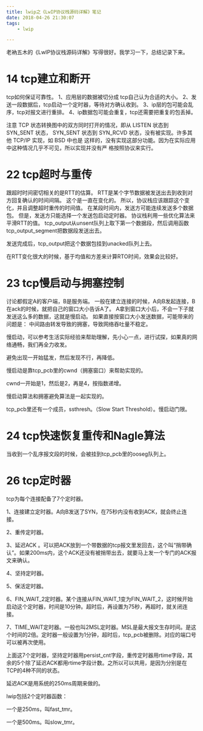 ```yaml
---
title: lwip之《LwIP协议栈源码详解》笔记
date: 2018-04-26 21:30:07
tags:
	- lwip

---
```




老衲五木的《LwIP协议栈源码详解》写得很好。我学习一下，总结记录下来。



# 14 tcp建立和断开

tcp如何保证可靠性。
1、应用层的数据被切分成 tcp自己认为合适的大小。
2、发送一段数据后，tcp启动一个定时器，等待对方确认收到。
3、ip层的包可能会乱序，tcp对报文进行重排。
4、ip数据包可能会重复，tcp还需要把重复的包丢掉。



注意 TCP 状态转换图中的双方同时打开的情况，即从 LISTEN 状态到 SYN_SENT 状态，
SYN_SENT 状态到 SYN_RCVD 状态，没有被实现。许多其他 TCP/IP 实现，如 BSD 中也是
这样的，没有实现这部分功能。因为在实际应用中这种情况几乎不可见，所以实现并没有严
格按照协议来实行。

# 22 tcp超时与重传 

跟超时时间密切相关的是RTT的估算。
RTT是某个字节数据被发送出去到收到对方回复确认的时间间隔。
这个是一直在变化的。
所以，协议栈应该跟踪这个变化，并且调整超时重传的时间值。
在某段时间内，发送方可能连续发送多个数据包。
但是，发送方只能选择一个发送包启动定时器。
协议栈利用一些优化算法来平滑RTT的值。
tcp_output从unsent队列上取下第一个数据段，然后调用函数tcp_output_segment把数据段发送出去。

发送完成后，tcp_output把这个数据包挂到unacked队列上去。

在RTT变化很大的时候，基于均值和方差来计算RTO时间，效果会比较好。



# 23 tcp慢启动与拥塞控制



讨论都假定A的客户端，B是服务端。
一般在建立连接的时候，A向B发起连接，B在ack的时候，就把自己的窗口大小告诉A了。
A拿到窗口大小后，不会一下子就发送这么多的数据，这就是慢启动。
如果直接按窗口大小发送数据，可能带来的问题是：
中间路由转发导致的拥塞，导致网络吞吐量不稳定。



慢启动，可以参考生活实际经验来帮助理解，先小心一点，进行试探，如果真的网络通畅，我们再全力收发。

避免出现一开始猛发，然后发现不行，再降低。

慢启动是靠tcp_pcb里的cwnd（拥塞窗口）来帮助实现的。

cwnd一开始是1，然后是2，再是4，按指数递增。

慢启动算法和拥塞避免算法是一起实现的。

tcp_pcb里还有一个成员，ssthresh。（Slow Start Threshold）。慢启动门限。



# 24 tcp快速恢复重传和Nagle算法

当收到一个乱序报文段的时候，会被挂到tcp_pcb里的ooseg队列上。



# 26 tcp定时器

tcp为每个连接配备了7个定时器。

1、连接建立定时器。A向B发送了SYN，在75秒内没有收到ACK，就会终止连接。

2、重传定时器。

3、延迟ACK 。可以把ACK放到一个带数据的tcp报文里发回去，这个叫“捎带确认”。如果200ms内，这个ACK还没有被捎带出去，就要马上发一个专门的ACK报文来确认。

4、坚持定时器。

5、保活定时器。

6、FIN_WAIT_2定时器。某个连接从FIN_WAIT_1变为FIN_WAIT_2，这时候开始启动这个定时器，时间是10分钟。超时后，再设置为75秒，再超时，就关闭连接。

7、TIME_WAIT定时器。一般也叫2MSL定时器。MSL是最大报文生存时间。是这个时间的2倍。定时器一般设置为1分钟，超时后，tcp_pcb被删除。对应的端口号可以被再次使用。

上面这7个定时器，坚持定时器用persist_cnt字段，重传定时器用rtime字段，其余的5个除了延迟ACK都用rtime字段计数。之所以可以共用，是因为分别是在TCP的4种不同的状态。

延迟ACK是用系统的250ms周期来做的。

lwip包括2个定时器函数：

一个是250ms，叫fast_tmr。

一个是500ms。叫slow_tmr。






